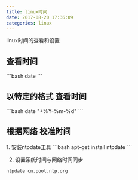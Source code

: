 ```yaml
---
title: linux时间
date: 2017-08-20 17:36:09
categories: linux
---
```

linux时间的查看和设置
<!-- more -->

<h2>查看时间</h2>
```bash
date
```
<h2>以特定的格式 查看时间</h2>
```bash
date "+%Y-%m-%d"
```
<h2>根据网络 校准时间</h2>
1.  安装ntpdate工具
```bash
apt-get install ntpdate
```

2.  设置系统时间与网络时间同步
```bash
ntpdate cn.pool.ntp.org
```


<!--<img src="/images/6.png" width="800" height="263" />-->
<!--<font color=#FF6666></font>-->
